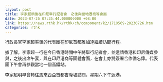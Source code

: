 ```yaml
---
layout: post
title: 李家超稍後在印尼舉行記者會　之後與當地港商等會面
date: 2023-07-26 07:35:44.000000000 +08:00
link: https://news.rthk.hk/rthk/ch/component/k2/1710569-20230726.htm
categories: rthk
---
```


行政長官李家超率領的代表團在印尼首都雅加達繼續訪問行程。

據了解，李家超一行在今日香港時間中午將舉行記者會，並邀請香港和印尼傳媒參與，之後出席午宴，與在印尼港商等團體會面，在會上亦將簽署合作備忘錄。代表團下午會再參觀當地一個高鐵站。

李家超明早會轉往馬來西亞首都吉隆坡訪問，星期六下午返港。
